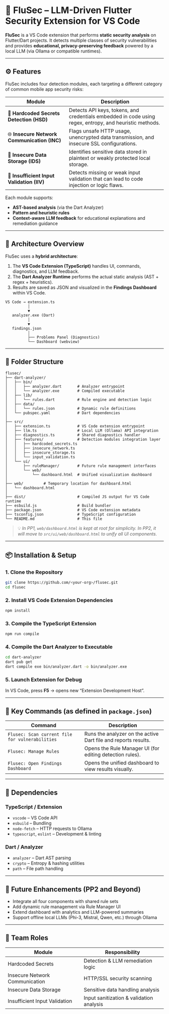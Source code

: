# 🧠 FluSec – LLM-Driven Flutter Security Extension for VS Code

**FluSec** is a VS Code extension that performs **static security analysis** on Flutter/Dart projects.
It detects multiple classes of security vulnerabilities and provides **educational, privacy-preserving feedback** powered by a local LLM (via Ollama or compatible runtimes).

---

## ⚙️ Features

FluSec includes four detection modules, each targeting a different category of common mobile app security risks:

| Module                                      | Description                                                                                             |
| ------------------------------------------- | ------------------------------------------------------------------------------------------------------- |
| 🔐 **Hardcoded Secrets Detection (HSD)**    | Detects API keys, tokens, and credentials embedded in code using regex, entropy, and heuristic methods. |
| 🌐 **Insecure Network Communication (INC)** | Flags unsafe HTTP usage, unencrypted data transmission, and insecure SSL configurations.                |
| 💾 **Insecure Data Storage (IDS)**          | Identifies sensitive data stored in plaintext or weakly protected local storage.                        |
| 🧮 **Insufficient Input Validation (IIV)**  | Detects missing or weak input validation that can lead to code injection or logic flaws.                |

Each module supports:

* **AST-based analysis** (via the Dart Analyzer)
* **Pattern and heuristic rules**
* **Context-aware LLM feedback** for educational explanations and remediation guidance

---

## 🧩 Architecture Overview

FluSec uses a **hybrid architecture**:

1. The **VS Code Extension (TypeScript)** handles UI, commands, diagnostics, and LLM feedback.
2. The **Dart Analyzer Runtime** performs the actual static analysis (AST + regex + heuristics).
3. Results are saved as JSON and visualized in the **Findings Dashboard** within VS Code.

```
VS Code → extension.ts
          │
          ▼
   analyzer.exe (Dart)
          │
          ▼
   findings.json
          │
          ├── Problems Panel (Diagnostics)
          └── Dashboard (webview)
```

---

## 📁 Folder Structure

```
flusec/
├── dart-analyzer/
│   ├── bin/
│   │   ├── analyzer.dart       # Analyzer entrypoint
│   │   └── analyzer.exe        # Compiled executable
│   ├── lib/
│   │   └── rules.dart          # Rule engine and detection logic
│   ├── data/
│   │   └── rules.json          # Dynamic rule definitions
│   └── pubspec.yaml            # Dart dependencies
│
├── src/
│   ├── extension.ts            # VS Code extension entrypoint
│   ├── llm.ts                  # Local LLM (Ollama) API integration
│   ├── diagnostics.ts          # Shared diagnostics handler
│   ├── features/               # Detection modules integration layer
│   │   ├── hardcoded_secrets.ts
│   │   ├── insecure_network.ts
│   │   ├── insecure_storage.ts
│   │   └── input_validation.ts
│   └── ui/
│       ├── ruleManager/        # Future rule management interfaces
│       └── web/
│           └── dashboard.html  # Unified visualization dashboard
│
├── web/         # Temporary location for dashboard.html
│   └── dashboard.html
│
├── dist/                       # Compiled JS output for VS Code runtime
├── esbuild.js                  # Build bundler
├── package.json                # VS Code extension metadata
├── tsconfig.json               # TypeScript configuration
└── README.md                   # This file
```

> 💡 *In PP1, `web/dashboard.html` is kept at root for simplicity.
> In PP2, it will move to `src/ui/web/dashboard.html` to unify all UI components.*

---

## 📦 Installation & Setup

### 1. Clone the Repository

```bash
git clone https://github.com/<your-org>/flusec.git
cd flusec
```

### 2. Install VS Code Extension Dependencies

```bash
npm install
```

### 3. Compile the TypeScript Extension

```bash
npm run compile
```

### 4. Compile the Dart Analyzer to Executable

```bash
cd dart-analyzer
dart pub get
dart compile exe bin/analyzer.dart -o bin/analyzer.exe
```

### 5. Launch Extension for Debug

In VS Code, press **F5** → opens new “Extension Development Host”.

---

## 🧠 Key Commands (as defined in `package.json`)

| Command                                         | Description                                                    |
| ----------------------------------------------- | -------------------------------------------------------------- |
| `Flusec: Scan current file for vulnerabilities` | Runs the analyzer on the active Dart file and reports results. |
| `Flusec: Manage Rules`                          | Opens the Rule Manager UI (for editing detection rules).       |
| `Flusec: Open Findings Dashboard`               | Opens the unified dashboard to view results visually.          |

---

## 🧰 Dependencies

### TypeScript / Extension

* `vscode` – VS Code API
* `esbuild` – Bundling
* `node-fetch` – HTTP requests to Ollama
* `typescript`, `eslint` – Development & linting

### Dart / Analyzer

* `analyzer` – Dart AST parsing
* `crypto` – Entropy & hashing utilities
* `path` – File path handling

---

## 🧠 Future Enhancements (PP2 and Beyond)

* Integrate all four components with shared rule sets
* Add dynamic rule management via Rule Manager UI
* Extend dashboard with analytics and LLM-powered summaries
* Support offline local LLMs (Phi-3, Mistral, Qwen, etc.) through Ollama

---

## 👥 Team Roles

| Module                         | Responsibility                           |
| ------------------------------ | ---------------------------------------- |
| Hardcoded Secrets              | Detection & LLM remediation logic        |
| Insecure Network Communication | HTTP/SSL security scanning               |
| Insecure Data Storage          | Sensitive data handling analysis         |
| Insufficient Input Validation  | Input sanitization & validation analysis |



